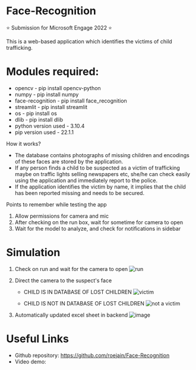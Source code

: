 # Face-Recognition
⭐ Submission for Microsoft Engage 2022 ⭐

This is a web-based application which identifies the victims of child trafficking.


# Modules required: 
* opencv - pip install opencv-python
* numpy - pip install numpy
* face-recognition - pip install face_recognition
* streamlit - pip install streamlit
* os - pip install os
* dlib - pip install dlib
* python version used - 3.10.4
* pip version used - 22.1.1


How it works?
* The database contains photographs of missing children and encodings of these faces are stored by the application.
* If any person finds a child to be suspected as a victim of trafficking maybe on traffic lights selling newspapers etc, she/he can check easily using the application     and immediately report to the police.
* If the application identifies the victim by name, it implies that the child has been reported missing and needs to be secured.

Points to remember while testing the app
1. Allow permissions for camera and mic
2. After checking on the run box, wait for sometime for camera to open
3. Wait for the model to analyze, and check for notifications in sidebar


# Simulation
1. Check on run and wait for the camera to open
  ![run](https://user-images.githubusercontent.com/87335207/170731013-9645df39-fb6a-4b29-8db5-bfb6d29345e5.png)

2. Direct the camera to the suspect's face
   *  CHILD IS IN DATABASE OF LOST CHILDREN
    ![victim](https://user-images.githubusercontent.com/87335207/170731343-142a2db2-f3f5-4788-ac53-67201ae4dca4.png)
    
    * CHILD IS NOT IN DATABASE OF LOST CHILDREN
    ![not a victim](https://user-images.githubusercontent.com/87335207/170731456-38e3f12b-4fd1-4f20-8f75-12191e360648.png)

 3. Automatically updated excel sheet in backend
    ![image](https://user-images.githubusercontent.com/87335207/170732192-8b5a4296-fdbe-412e-a5c3-138ea645be98.png)


# Useful Links
* Github repository: https://github.com/roejain/Face-Recognition
* Video demo: 
